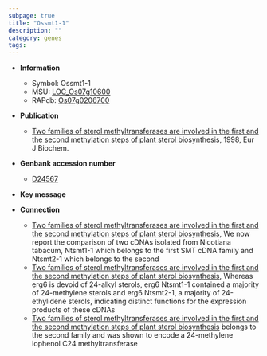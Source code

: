 ```yaml
---
subpage: true
title: "Ossmt1-1"
description: ""
category: genes
tags: 
---
```


* **Information**  
    + Symbol: Ossmt1-1  
    + MSU: [LOC_Os07g10600](http://rice.plantbiology.msu.edu/cgi-bin/ORF_infopage.cgi?orf=LOC_Os07g10600)  
    + RAPdb: [Os07g0206700](http://rapdb.dna.affrc.go.jp/viewer/gbrowse_details/irgsp1?name=Os07g0206700)  

* **Publication**  
    + [Two families of sterol methyltransferases are involved in the first and the second methylation steps of plant sterol biosynthesis](http://www.ncbi.nlm.nih.gov/pubmed?term=Two+families+of+sterol+methyltransferases+are+involved+in+the+first+and+the+second+methylation+steps+of+plant+sterol+biosynthesis%5BTitle%5D), 1998, Eur J Biochem.

* **Genbank accession number**  
    + [D24567](http://www.ncbi.nlm.nih.gov/nuccore/D24567)

* **Key message**  

* **Connection**  
    + [Two families of sterol methyltransferases are involved in the first and the second methylation steps of plant sterol biosynthesis](http://www.ncbi.nlm.nih.gov/pubmed?term=Two+families+of+sterol+methyltransferases+are+involved+in+the+first+and+the+second+methylation+steps+of+plant+sterol+biosynthesis%5BTitle%5D), We now report the comparison of two cDNAs isolated from Nicotiana tabacum, Ntsmt1-1 which belongs to the first SMT cDNA family and Ntsmt2-1 which belongs to the second
    + [Two families of sterol methyltransferases are involved in the first and the second methylation steps of plant sterol biosynthesis](http://www.ncbi.nlm.nih.gov/pubmed?term=Two+families+of+sterol+methyltransferases+are+involved+in+the+first+and+the+second+methylation+steps+of+plant+sterol+biosynthesis%5BTitle%5D), Whereas erg6 is devoid of 24-alkyl sterols, erg6 Ntsmt1-1 contained a majority of 24-methylene sterols and erg6 Ntsmt2-1, a majority of 24-ethylidene sterols, indicating distinct functions for the expression products of these cDNAs
    + [Two families of sterol methyltransferases are involved in the first and the second methylation steps of plant sterol biosynthesis](Ntsmt2-1) belongs to the second family and was shown to encode a 24-methylene lophenol C24 methyltransferase



